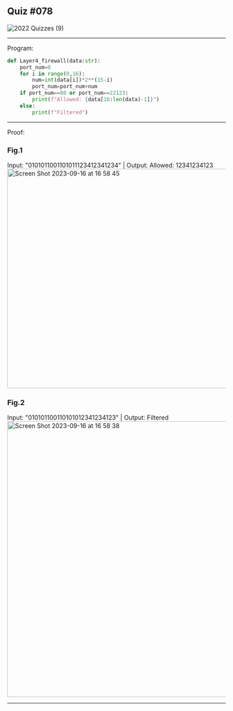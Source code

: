 ## Quiz #078

![2022  Quizzes (9)](https://github.com/OswellSkg/Year-2/assets/112055140/4edb9673-cb8a-4317-af10-cf4c69c92595)

------------------------------------------------------------------------

Program:
```.py
def Layer4_firewall(data:str):
    port_num=0
    for i in range(0,16):
        num=int(data[i])*2**(15-i)
        port_num=port_num+num
    if port_num==80 or port_num==22123:
        print(f"Allowed: {data[16:len(data)-1]}")
    else:
        print(f"Filtered")
```

------------------------------------------------------------------------

Proof:
### Fig.1
Input: "0101011001101011123412341234" | Output: Allowed: 12341234123
<img width="506" alt="Screen Shot 2023-09-16 at 16 58 45" src="https://github.com/OswellSkg/Year-2/assets/112055140/508b5477-5638-45bc-b935-a0b0fecdb96c">

### Fig.2
Input: "010101100110101012341234123" | Output: Filtered
<img width="636" alt="Screen Shot 2023-09-16 at 16 58 38" src="https://github.com/OswellSkg/Year-2/assets/112055140/8a8aeef7-3945-4df9-86a6-5fc4f0b21cf2">

------------------------------------------------------------------------
